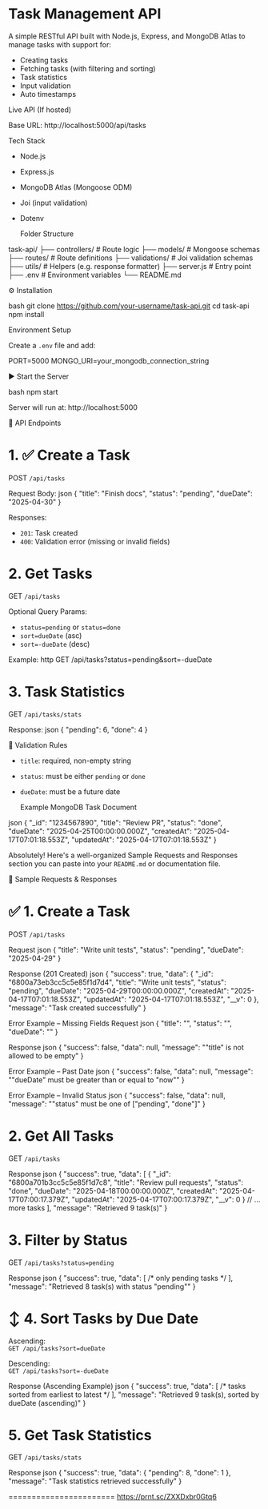 #  Task Management API

A simple RESTful API built with Node.js, Express, and MongoDB Atlas to manage tasks with support for:

- Creating tasks
- Fetching tasks (with filtering and sorting)
- Task statistics
- Input validation
- Auto timestamps



 Live API (If hosted)

Base URL: http://localhost:5000/api/tasks




  Tech Stack

- Node.js
- Express.js
- MongoDB Atlas (Mongoose ODM)
- Joi (input validation)
- Dotenv



  Folder Structure


task-api/
├── controllers/         # Route logic
├── models/              # Mongoose schemas
├── routes/              # Route definitions
├── validations/         # Joi validation schemas
├── utils/               # Helpers (e.g. response formatter)
├── server.js            # Entry point
├── .env                 # Environment variables
└── README.md




 ⚙️ Installation

bash
git clone https://github.com/your-username/task-api.git
cd task-api
npm install




  Environment Setup

Create a `.env` file and add:


PORT=5000
MONGO_URI=your_mongodb_connection_string




 ▶️ Start the Server

bash
npm start


 Server will run at: http://localhost:5000


 🧪 API Endpoints

# 1. ✅ Create a Task  
POST `/api/tasks`

 Request Body:
json
{
  "title": "Finish docs",
  "status": "pending",
  "dueDate": "2025-04-30"
}


 Responses:
- `201`: Task created
- `400`: Validation error (missing or invalid fields)



# 2.  Get Tasks  
GET `/api/tasks`

 Optional Query Params:
- `status=pending` or `status=done`
- `sort=dueDate` (asc)
- `sort=-dueDate` (desc)

 Example:
http
GET /api/tasks?status=pending&sort=-dueDate

# 3. Task Statistics  
GET `/api/tasks/stats`

 Response:
json
{
  "pending": 6,
  "done": 4
}


 🧪 Validation Rules

- `title`: required, non-empty string
- `status`: must be either `pending` or `done`
- `dueDate`: must be a future date



  Example MongoDB Task Document

json
{
  "_id": "1234567890",
  "title": "Review PR",
  "status": "done",
  "dueDate": "2025-04-25T00:00:00.000Z",
  "createdAt": "2025-04-17T07:01:18.553Z",
  "updatedAt": "2025-04-17T07:01:18.553Z"
}



Absolutely! Here's a well-organized Sample Requests and Responses section you can paste into your `README.md` or documentation file.



 📌 Sample Requests & Responses



# ✅ 1. Create a Task

POST `/api/tasks`

 Request
json
{
  "title": "Write unit tests",
  "status": "pending",
  "dueDate": "2025-04-29"
}


 Response (201 Created)
json
{
  "success": true,
  "data": {
    "_id": "6800a73eb3cc5c5e85f1d7d4",
    "title": "Write unit tests",
    "status": "pending",
    "dueDate": "2025-04-29T00:00:00.000Z",
    "createdAt": "2025-04-17T07:01:18.553Z",
    "updatedAt": "2025-04-17T07:01:18.553Z",
    "__v": 0
  },
  "message": "Task created successfully"
}


 Error Example – Missing Fields
Request
json
{
  "title": "",
  "status": "",
  "dueDate": ""
}


Response
json
{
  "success": false,
  "data": null,
  "message": "\"title\" is not allowed to be empty"
}


 Error Example – Past Date
json
{
  "success": false,
  "data": null,
  "message": "\"dueDate\" must be greater than or equal to \"now\""
}


 Error Example – Invalid Status
json
{
  "success": false,
  "data": null,
  "message": "\"status\" must be one of [\"pending\", \"done\"]"
}


#  2. Get All Tasks

GET `/api/tasks`

 Response
json
{
  "success": true,
  "data": [
    {
      "_id": "6800a701b3cc5c5e85f1d7c8",
      "title": "Review pull requests",
      "status": "done",
      "dueDate": "2025-04-18T00:00:00.000Z",
      "createdAt": "2025-04-17T07:00:17.379Z",
      "updatedAt": "2025-04-17T07:00:17.379Z",
      "__v": 0
    }
    // ... more tasks
  ],
  "message": "Retrieved 9 task(s)"
}


#  3. Filter by Status

GET `/api/tasks?status=pending`

 Response
json
{
  "success": true,
  "data": [ /* only pending tasks */ ],
  "message": "Retrieved 8 task(s) with status \"pending\""
}




# ↕ 4. Sort Tasks by Due Date

Ascending:  
`GET /api/tasks?sort=dueDate`

Descending:  
`GET /api/tasks?sort=-dueDate`

 Response (Ascending Example)
json
{
  "success": true,
  "data": [ /* tasks sorted from earliest to latest */ ],
  "message": "Retrieved 9 task(s), sorted by dueDate (ascending)"
}


#  5. Get Task Statistics

GET `/api/tasks/stats`

 Response
json
{
  "success": true,
  "data": {
    "pending": 8,
    "done": 1
  },
  "message": "Task statistics retrieved successfully"
}

=======================
https://prnt.sc/ZXXDxbr0Gtq6





